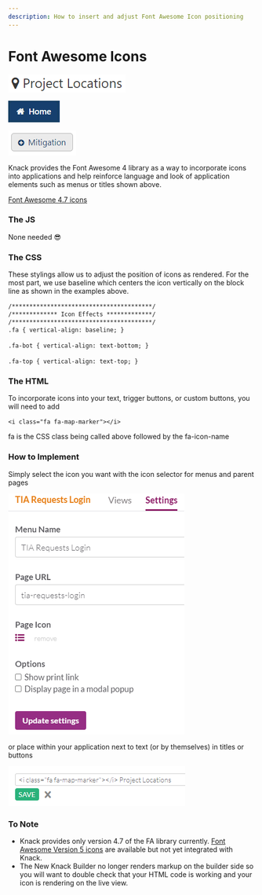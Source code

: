 ```yaml
---
description: How to insert and adjust Font Awesome Icon positioning
---
```


# Font Awesome Icons

![Map Marker Icon being used with a section title](../../.gitbook/assets/image%20%2867%29.png)

![Home Icon being set with the icon selector for a Menu or Parent page](../../.gitbook/assets/image%20%2869%29.png)

![Plus Circle Icon being set with the icon selector for a Menu view \(button\)](../../.gitbook/assets/image%20%2868%29.png)

Knack provides the Font Awesome 4 library as a way to incorporate icons into applications and help reinforce language and look of application elements such as menus or titles shown above.  
  
[Font Awesome 4.7 icons](https://fontawesome.com/v4.7.0/)

### The JS

None needed 😎

### The CSS

These stylings allow us to adjust the position of icons as rendered. For the most part, we use baseline which centers the icon vertically on the block line as shown in the examples above.

```text
/****************************************/
/************* Icon Effects *************/
/****************************************/
.fa { vertical-align: baseline; }

.fa-bot { vertical-align: text-bottom; }

.fa-top { vertical-align: text-top; }
```

### The HTML

To incorporate icons into your text, trigger buttons, or custom buttons, you will need to add

```text
<i class="fa fa-map-marker"></i>
```

fa is the CSS class being called above followed by the fa-icon-name

### How to Implement

Simply select the icon you want with the icon selector for menus and parent pages

![](../../.gitbook/assets/image%20%2870%29.png)

or place within your application next to text \(or by themselves\) in titles or buttons

![Placing the HTML in the View Title](../../.gitbook/assets/image%20%2872%29.png)

### To Note

* Knack provides only version 4.7 of the FA library currently. [Font Awesome Version 5 icons](https://fontawesome.com/icons?d=gallery&p=2&m=free) are available but not yet integrated with Knack.
* The New Knack Builder no longer renders markup on the builder side so you will want to double check that your HTML code is working and your icon is rendering on the live view.

